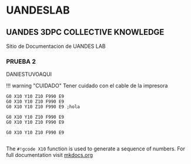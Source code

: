 # UANDESLAB
## UANDES 3DPC COLLECTIVE KNOWLEDGE

Sitio de Documentacion de UANDES LAB

### PRUEBA 2
DANIESTUVOAQUI


!!! warning "CUIDADO"
    Tener cuidado con el cable de la impresora

``` gcode title="hola.gcode" linenums="1"
G0 X10 Y10 Z10 F990 E9
G0 X10 Y10 Z10 F990 E9
G0 X10 Y10 Z10 F990 E9 ;hola

G0 X10 Y10 Z10 F990 E9
G0 X10 Y10 Z10 F990 E9

G0 X10 Y10 Z10 F990 E9


```

The `#!gcode X10` function is used to generate a sequence of numbers.
For full documentation visit [mkdocs.org](https://www.mkdocs.org)
